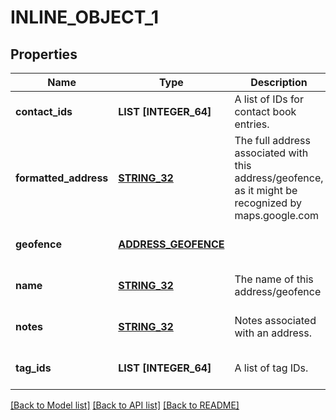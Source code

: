 # INLINE_OBJECT_1

## Properties
Name | Type | Description | Notes
------------ | ------------- | ------------- | -------------
**contact_ids** | **LIST [INTEGER_64]** | A list of IDs for contact book entries. | [optional] [default to null]
**formatted_address** | [**STRING_32**](STRING_32.md) | The full address associated with this address/geofence, as it might be recognized by maps.google.com | [optional] [default to null]
**geofence** | [**ADDRESS_GEOFENCE**](AddressGeofence.md) |  | [optional] [default to null]
**name** | [**STRING_32**](STRING_32.md) | The name of this address/geofence | [optional] [default to null]
**notes** | [**STRING_32**](STRING_32.md) | Notes associated with an address. | [optional] [default to null]
**tag_ids** | **LIST [INTEGER_64]** | A list of tag IDs. | [optional] [default to null]

[[Back to Model list]](../README.md#documentation-for-models) [[Back to API list]](../README.md#documentation-for-api-endpoints) [[Back to README]](../README.md)


